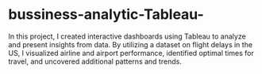 # bussiness-analytic-Tableau-

In this project, I created interactive dashboards using Tableau to analyze and present insights from data. 
By utilizing a dataset on flight delays in the US, I visualized airline and airport performance, identified optimal times for travel, and uncovered additional patterns and trends.
